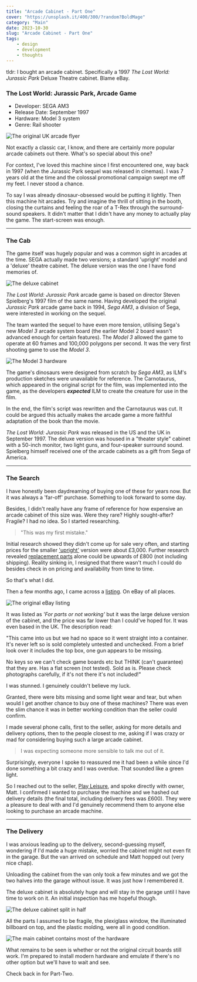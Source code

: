 ```yaml
---
title: "Arcade Cabinet - Part One"
cover: "https://unsplash.it/400/300/?random?BoldMage"
category: "Main"
date: 2023-10-30
slug: "Arcade Cabinet - Part One"
tags:
    - design
    - development
    - thoughts
---
```



tldr: I bought an arcade cabinet. Specifically a 1997 *The Lost World: Jurassic Park* Deluxe Theatre cabinet. Blame eBay.

<div class="book-info large">
    <div class="left">
        <h3>The Lost World: Jurassic Park, Arcade Game</h3>
        <ul>
            <li>Developer: SEGA AM3</li>
            <li>Release Date: September 1997</li>
            <li>Hardware: Model 3 system</li>
            <li>Genre: Rail shooter</li>
        </ul>
    </div>
    <img class="cover" src="/TLWJP_Arcade_UK_Flyer.jpg" alt="The original UK arcade flyer" />
</div>

Not exactly a classic car, I know, and there are certainly more popular arcade cabinets out there. What's so special about this one?

For context, I've loved this machine since I first encountered one, way back in 1997 (when the Jurassic Park sequel was released in cinemas). I was 7 years old at the time and the colossal promotional campaign swept me off my feet. I never stood a chance.

To say I was already dinosaur-obsessed would be putting it lightly. Then this machine hit arcades. Try and imagine the thrill of sitting in the booth, closing the curtains and feeling the roar of a T-Rex through the surround-sound speakers. It didn't matter that I didn't have any money to actually play the game. The start-screen was enough.

***

### The Cab

The game itself was hugely popular and was a common sight in arcades at the time. SEGA actually made two versions; a standard 'upright' model and a 'deluxe' theatre cabinet. The deluxe version was the one I have fond memories of.

![The deluxe cabinet](/cabinet-diagram.png)

*The Lost World: Jurassic Park* arcade game is based on director Steven Spielberg's 1997 film of the same name. Having developed the original *Jurassic Park* arcade game back in 1994, *Sega AM3*, a division of Sega, were interested in working on the sequel.

The team wanted the sequel to have even more tension, utilising Sega's new *Model 3* arcade system board (the earlier Model 2 board wasn't advanced enough for certain features). The *Model 3* allowed the game to operate at 60 frames and 100,000 polygons per second. It was the very first shooting game to use the *Model 3*.

![The Model 3 hardware](/access-diagram.png)

The game's dinosaurs were designed from scratch by *Sega AM3*, as ILM's production sketches were unavailable for reference. The Carnotaurus, which appeared in the original script for the film, was implemented into the game, as the developers ***expected*** ILM to create the creature for use in the film.

In the end, the film's script was rewritten and the Carnotaurus was cut. It could be argued this actually makes the arcade game a more faithful adaptation of the book than the movie.

*The Lost World: Jurassic Park* was released in the US and the UK in September 1997. The deluxe version was housed in a "theater style" cabinet with a 50-inch monitor, two light guns, and four-speaker surround sound. Spielberg himself received one of the arcade cabinets as a gift from Sega of America.

***

### The Search

I have honestly been daydreaming of buying one of these for years now. But it was always a 'far-off' purchase. Something to look forward to some day.

Besides, I didn't really have any frame of reference for how expensive an arcade cabinet of this size was. Were they rare? Highly sought-after? Fragile? I had no idea. So I started researching.

<blockquote>"This was my first mistake."</blockquote>

Initial research showed they didn't come up for sale very often, and starting prices for the smaller ['upright'](https://arcadedirect.co.uk/the-lost-world-jurassic-park-arcade-machine/) version were about £3,000. Further research revealed [replacement parts](https://na.suzohapp.com/products/accessories/999-0836) alone could be upwards of £800 (not including shipping). Reality sinking in, I resigned that there wasn't much I could do besides check in on pricing and availability from time to time.

So that's what I did.

Then a few months ago, I came across a [listing](https://www.ebay.co.uk/itm/314721713584). On eBay of all places.

![The original eBay listing](/eBay-Listing.jpg)

It was listed as *'For parts or not working'* but it was the large deluxe version of the cabinet, and the price was far lower than I could've hoped for. It was even based in the UK. The description read:

<div class="note diagram">
    <p>
        "This came into us but we had no space so it went straight into a container. It's never left so is sold completely untested and unchecked. From a brief look over it includes the top box, one gun appears to be missing.
    </p>
    <p>
        No keys so we can't check game boards etc but THINK (can't guarantee) that they are. Has a flat screen (not tested). Sold as is. Please check photographs carefully, if it's not there it's not included!"
    </p>
</div>

I was stunned. I genuinely couldn't believe my luck.

Granted, there were bits missing and some light wear and tear, but when would I get another chance to buy one of these machines? There was even the slim chance it was in better working condition than the seller could confirm.

I made several phone calls, first to the seller, asking for more details and delivery options, then to the people closest to me, asking if I was crazy or mad for considering buying such a large arcade cabinet.

<blockquote>I was expecting someone more sensible to talk me out of it.</blockquote>

Surprisingly, everyone I spoke to reassured me it had been a while since I'd done something a bit crazy and I was overdue. That sounded like a green light.

So I reached out to the seller, [Play Leisure](https://playleisureservices.co.uk/about-us/), and spoke directly with owner, Matt. I confirmed I wanted to purchase the machine and we hashed out delivery details (the final total, including delivery fees was £600). They were a pleasure to deal with and I'd genuinely recommend them to anyone else looking to purchase an arcade machine.

***

### The Delivery

I was anxious leading up to the delivery, second-guessing myself, wondering if I'd made a huge mistake, worried the cabinet might not even fit in the garage. But the van arrived on schedule and Matt hopped out (very nice chap).

Unloading the cabinet from the van only took a few minutes and we got the two halves into the garage without issue. It was just how I remembered it.

The deluxe cabinet is absolutely huge and will stay in the garage until I have time to work on it. An initial inspection has me hopeful though.

![The deluxe cabinet split in half](/Arcade_Garage_01.jpg)

All the parts I assumed to be fragile, the plexiglass window, the illuminated billboard on top, and the plastic molding, were all in good condition.

![The main cabinet contains most of the hardware](/Arcade_Garage_02.jpg)

What remains to be seen is whether or not the original circuit boards still work. I'm prepared to install modern hardware and emulate if there's no other option but we'll have to wait and see.

Check back in for Part-Two.
